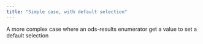 ```yaml
---
title: "Simple case, with default selection"
---
```


A more complex case where an ods-results enumerator get a value to set a default selection
